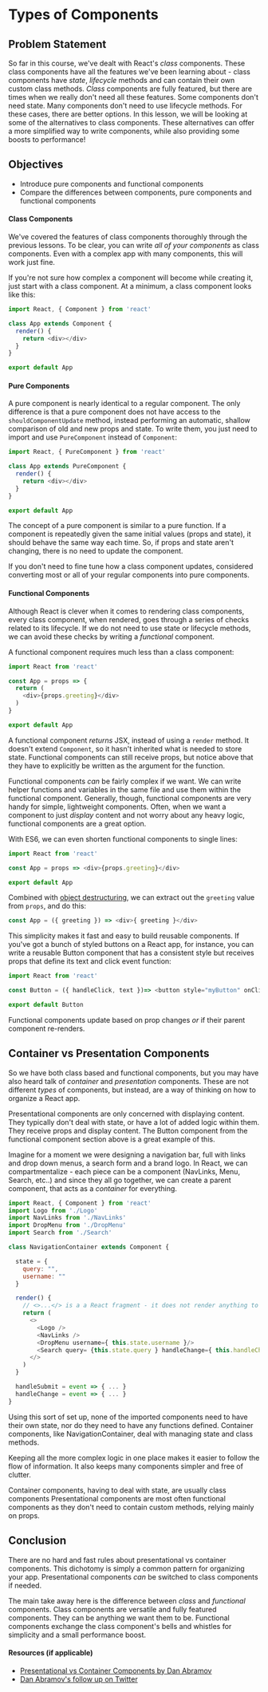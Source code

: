 # Types of Components

## Problem Statement

So far in this course, we've dealt with React's _class_ components. These class
components have all the features we've been learning about - class components
have _state_, _lifecycle_ methods and can contain their own custom class
methods. _Class_ components are fully featured, but there are times when we
really don't need all these features. Some components don't need state. Many
components don't need to use lifecycle methods. For these cases, there are
better options. In this lesson, we will be looking at some of the alternatives
to class components. These alternatives can offer a more simplified way to write
components, while also providing some boosts to performance!

## Objectives

- Introduce pure components and functional components
- Compare the differences between components, pure components and functional
components

#### Class Components

We've covered the features of class components thoroughly through the previous
lessons. To be clear, you can write _all of your components_ as class
components. Even with a complex app with many components, this will work just
fine.

If you're not sure how complex a component will become while creating it, just
start with a class component. At a minimum, a class component looks like this:

```js
import React, { Component } from 'react'

class App extends Component {
  render() {
    return <div></div>
  }
}

export default App
```

#### Pure Components

A pure component is nearly identical to a regular component. The only difference
is that a pure component does not have access to the  `shouldComponentUpdate`
method, instead performing an automatic, shallow comparison of old and new props
and state. To write them, you just need to import and use `PureComponent`
instead of `Component`:

```js
import React, { PureComponent } from 'react'

class App extends PureComponent {
  render() {
    return <div></div>
  }
}

export default App
```

The concept of a pure component is similar to a pure function. If a component is
repeatedly given the same initial values (props and state), it should behave the
same way each time. So, if props and state aren't changing, there is no need to
update the component.

If you don't need to fine tune how a class component updates, considered
converting most or all of your regular components into pure components.

#### Functional Components

Although React is clever when it comes to rendering class components, every
class component, when rendered, goes through a series of checks related to its
lifecycle. If we do not need to use state or lifecycle methods, we can avoid
these checks by writing a _functional_ component.

A functional component requires much less than a class component:

```js
import React from 'react'

const App = props => {
  return (
    <div>{props.greeting}</div>
  )
}

export default App
```

A functional component _returns_ JSX, instead of using a `render` method. It
doesn't extend `Component`, so it hasn't inherited what is needed to store
state. Functional components can still receive props, but notice above that they
have to explicitly be written as the argument for the function.

Functional components _can_ be fairly complex if we want. We can write helper
functions and variables in the same file and use them within the functional
component. Generally, though, functional components are very handy for simple,
lightweight components. Often, when we want a component to just _display_
content and not worry about any heavy logic, functional components are a great
option.

With ES6, we can even shorten functional components to single lines:

```js
import React from 'react'

const App = props => <div>{props.greeting}</div>

export default App
```

Combined with [object destructuring][destruct], we can extract out the
`greeting` value from `props`, and do this:

```js
const App = ({ greeting }) => <div>{ greeting }</div>
```

This simplicity makes it fast and easy to build reusable components. If you've
got a bunch of styled buttons on a React app, for instance, you can write a
reusable Button component that has a consistent style but receives props that
define its text and click event function:

```js
import React from 'react'

const Button = ({ handleClick, text })=> <button style="myButton" onClick={ handleClick }>{ text }</button>

export default Button
```

Functional components update based on prop changes _or_ if their parent component
re-renders.

## Container vs Presentation Components

So we have both class based and functional components, but you may have also
heard talk of _container_ and _presentation_ components. These are not different
_types_ of components, but instead, are a way of thinking on how to organize a
React app.

Presentational components are only concerned with displaying content.
They typically don't deal with state, or have a lot of added logic within them.
They receive props and display content. The Button component from the functional
component section above is a great example of this.

Imagine for a moment we were designing a navigation bar, full with links and
drop down menus, a search form and a brand logo. In React, we can
compartmentalize - each piece can be a component (NavLinks, Menu, Search, etc..)
and since they all go together, we can create a parent component, that acts as a
_container_ for everything.

```js
import React, { Component } from 'react'
import Logo from './Logo'
import NavLinks from './NavLinks'
import DropMenu from './DropMenu'
import Search from './Search'

class NavigationContainer extends Component {

  state = {
    query: "",
    username: ""
  }

  render() {
    // <>...</> is a a React fragment - it does not render anything to the DOM, but can wrap multiple JSX elements
    return (
      <>
        <Logo />
        <NavLinks />
        <DropMenu username={ this.state.username }/>
        <Search query= {this.state.query } handleChange={ this.handleChange } handleSubmit={ this.handleSubmit }/>
      </>
    )
  }

  handleSubmit = event => { ... }
  handleChange = event => { ... }
}
```

Using this sort of set up, none of the imported components need to have their
own state, nor do they need to have any functions defined. Container components,
like NavigationContainer, deal with managing state and class methods.

Keeping all the more complex logic in one place makes it easier to follow the
flow of information. It also keeps many components simpler and free of clutter.

Container components, having to deal with state, are usually class components
Presentational components are most often functional components as they don't need to
contain custom methods, relying mainly on props.

## Conclusion

There are no hard and fast rules about presentational vs container components.
This dichotomy is simply a common pattern for organizing your app.
Presentational components _can_ be switched to class components if needed.

The main take away here is the difference between _class_ and _functional_
components. Class components are versatile and fully featured components. They
can be anything we want them to be. Functional components exchange the class
component's bells and whistles for simplicity and a small performance boost.

#### Resources (if applicable)

- [Presentational vs Container Components by Dan Abramov][pvc]
- [Dan Abramov's follow up on Twitter][tweet]



[destruct]: https://developer.mozilla.org/en-US/docs/Web/JavaScript/Reference/Operators/Destructuring_assignment
[pvc]: https://medium.com/@dan_abramov/smart-and-dumb-components-7ca2f9a7c7d0
[tweet]: https://twitter.com/dan_abramov/status/802569801906475008?lang=en

